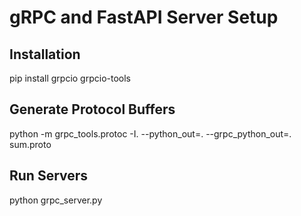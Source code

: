 # gRPC and FastAPI Server Setup

## Installation

pip install grpcio grpcio-tools

## Generate Protocol Buffers
python -m grpc_tools.protoc -I. --python_out=. --grpc_python_out=. sum.proto

## Run Servers
python grpc_server.py
